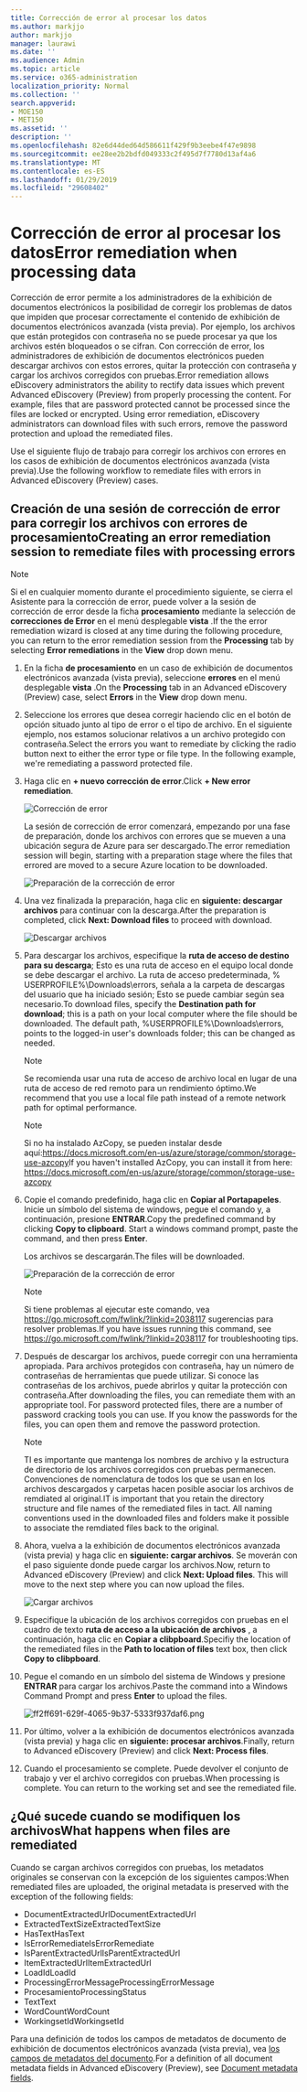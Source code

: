 ```yaml
---
title: Corrección de error al procesar los datos
ms.author: markjjo
author: markjjo
manager: laurawi
ms.date: ''
ms.audience: Admin
ms.topic: article
ms.service: o365-administration
localization_priority: Normal
ms.collection: ''
search.appverid:
- MOE150
- MET150
ms.assetid: ''
description: ''
ms.openlocfilehash: 82e6d44ded64d586611f429f9b3eebe4f47e9898
ms.sourcegitcommit: ee28ee2b2bdfd049333c2f495d7f7780d13af4a6
ms.translationtype: MT
ms.contentlocale: es-ES
ms.lasthandoff: 01/29/2019
ms.locfileid: "29608402"
---
```

# <a name="error-remediation-when-processing-data"></a><span data-ttu-id="7db58-102">Corrección de error al procesar los datos</span><span class="sxs-lookup"><span data-stu-id="7db58-102">Error remediation when processing data</span></span>

<span data-ttu-id="7db58-p101">Corrección de error permite a los administradores de la exhibición de documentos electrónicos la posibilidad de corregir los problemas de datos que impiden que procesar correctamente el contenido de exhibición de documentos electrónicos avanzada (vista previa). Por ejemplo, los archivos que están protegidos con contraseña no se puede procesar ya que los archivos estén bloqueados o se cifran. Con corrección de error, los administradores de exhibición de documentos electrónicos pueden descargar archivos con estos errores, quitar la protección con contraseña y cargar los archivos corregidos con pruebas.</span><span class="sxs-lookup"><span data-stu-id="7db58-p101">Error remediation allows eDiscovery administrators the ability to rectify data issues which prevent Advanced eDiscovery (Preview) from properly processing the content. For example, files that are password protected cannot be processed since the files are locked or encrypted. Using error remediation, eDiscovery administrators can download files with such errors, remove the password protection and upload the remediated files.</span></span>

<span data-ttu-id="7db58-106">Use el siguiente flujo de trabajo para corregir los archivos con errores en los casos de exhibición de documentos electrónicos avanzada (vista previa).</span><span class="sxs-lookup"><span data-stu-id="7db58-106">Use the following workflow to remediate files with errors in Advanced eDiscovery (Preview) cases.</span></span>

## <a name="creating-an-error-remediation-session-to-remediate-files-with-processing-errors"></a><span data-ttu-id="7db58-107">Creación de una sesión de corrección de error para corregir los archivos con errores de procesamiento</span><span class="sxs-lookup"><span data-stu-id="7db58-107">Creating an error remediation session to remediate files with processing errors</span></span>

>[!NOTE]
><span data-ttu-id="7db58-108">Si el en cualquier momento durante el procedimiento siguiente, se cierra el Asistente para la corrección de error, puede volver a la sesión de corrección de error desde la ficha **procesamiento** mediante la selección de **correcciones de Error** en el menú desplegable **vista** .</span><span class="sxs-lookup"><span data-stu-id="7db58-108">If the the error remediation wizard is closed at any time during the following procedure, you can return to the error remediation session from the **Processing** tab by selecting **Error remediations** in the **View** drop down menu.</span></span>

1. <span data-ttu-id="7db58-109">En la ficha **de procesamiento** en un caso de exhibición de documentos electrónicos avanzada (vista previa), seleccione **errores** en el menú desplegable **vista** .</span><span class="sxs-lookup"><span data-stu-id="7db58-109">On the **Processing** tab in an Advanced eDiscovery (Preview) case, select **Errors** in the **View** drop down menu.</span></span>

2. <span data-ttu-id="7db58-p102">Seleccione los errores que desea corregir haciendo clic en el botón de opción situado junto al tipo de error o el tipo de archivo.  En el siguiente ejemplo, nos estamos solucionar relativos a un archivo protegido con contraseña.</span><span class="sxs-lookup"><span data-stu-id="7db58-p102">Select the errors you want to remediate by clicking the radio button next to either the error type or file type.  In the following example, we're remediating a password protected file.</span></span>

3. <span data-ttu-id="7db58-112">Haga clic en **+ nuevo corrección de error**.</span><span class="sxs-lookup"><span data-stu-id="7db58-112">Click **+ New error remediation**.</span></span>

    ![Corrección de error](../media/8c2faf1a-834b-44fc-b418-6a18aed8b81a.png)

    <span data-ttu-id="7db58-114">La sesión de corrección de error comenzará, empezando por una fase de preparación, donde los archivos con errores que se mueven a una ubicación segura de Azure para ser descargado.</span><span class="sxs-lookup"><span data-stu-id="7db58-114">The error remediation session will begin, starting with a preparation stage where the files that errored are moved to a secure Azure location to be downloaded.</span></span>

    ![Preparación de la corrección de error](../media/390572ec-7012-47c4-a6b6-4cbb5649e8a8.png)

4. <span data-ttu-id="7db58-116">Una vez finalizada la preparación, haga clic en **siguiente: descargar archivos** para continuar con la descarga.</span><span class="sxs-lookup"><span data-stu-id="7db58-116">After the preparation is completed, click **Next: Download files** to proceed with download.</span></span>

    ![Descargar archivos](../media/6ac04b09-8e13-414a-9e24-7c75ba586363.png)

5. <span data-ttu-id="7db58-p103">Para descargar los archivos, especifique la **ruta de acceso de destino para su descarga**; Esto es una ruta de acceso en el equipo local donde se debe descargar el archivo.  La ruta de acceso predeterminada, % USERPROFILE%\Downloads\errors, señala a la carpeta de descargas del usuario que ha iniciado sesión; Esto se puede cambiar según sea necesario.</span><span class="sxs-lookup"><span data-stu-id="7db58-p103">To download files, specify the **Destination path for download**; this is a path on your local computer where the file should be downloaded.  The default path, %USERPROFILE%\Downloads\errors, points to the logged-in user's downloads folder; this can be changed as needed.</span></span>

    >[!NOTE]
    ><span data-ttu-id="7db58-120">Se recomienda usar una ruta de acceso de archivo local en lugar de una ruta de acceso de red remoto para un rendimiento óptimo.</span><span class="sxs-lookup"><span data-stu-id="7db58-120">We recommend that you use a local file path instead of a remote network path for optimal performance.</span></span>

    > [!NOTE]
    > <span data-ttu-id="7db58-121">Si no ha instalado AzCopy, se pueden instalar desde aquí:https://docs.microsoft.com/en-us/azure/storage/common/storage-use-azcopy</span><span class="sxs-lookup"><span data-stu-id="7db58-121">If you haven't installed AzCopy, you can install it from here: https://docs.microsoft.com/en-us/azure/storage/common/storage-use-azcopy</span></span>

6. <span data-ttu-id="7db58-p104">Copie el comando predefinido, haga clic en **Copiar al Portapapeles**. Inicie un símbolo del sistema de windows, pegue el comando y, a continuación, presione **ENTRAR**.</span><span class="sxs-lookup"><span data-stu-id="7db58-p104">Copy the predefined command by clicking **Copy to clipboard**. Start a windows command prompt, paste the command, and then press **Enter**.</span></span>  

    <span data-ttu-id="7db58-124">Los archivos se descargarán.</span><span class="sxs-lookup"><span data-stu-id="7db58-124">The files will be downloaded.</span></span>

    ![Preparación de la corrección de error](../media/f364ab4d-31c5-4375-b69f-650f694a2f69.png)

     > [!NOTE]
     > <span data-ttu-id="7db58-126">Si tiene problemas al ejecutar este comando, vea https://go.microsoft.com/fwlink/?linkid=2038117 sugerencias para resolver problemas.</span><span class="sxs-lookup"><span data-stu-id="7db58-126">If you have issues running this command, see https://go.microsoft.com/fwlink/?linkid=2038117 for troubleshooting tips.</span></span>

7. <span data-ttu-id="7db58-p105">Después de descargar los archivos, puede corregir con una herramienta apropiada. Para archivos protegidos con contraseña, hay un número de contraseñas de herramientas que puede utilizar. Si conoce las contraseñas de los archivos, puede abrirlos y quitar la protección con contraseña.</span><span class="sxs-lookup"><span data-stu-id="7db58-p105">After downloading the files, you can remediate them with an appropriate tool. For password protected files, there are a number of password cracking tools you can use. If you know the passwords for the files, you can open them and remove the password protection.</span></span>
    > [!NOTE]
    > <span data-ttu-id="7db58-p106">TI es importante que mantenga los nombres de archivo y la estructura de directorio de los archivos corregidos con pruebas permanecen.  Convenciones de nomenclatura de todos los que se usan en los archivos descargados y carpetas hacen posible asociar los archivos de remdiated al original.</span><span class="sxs-lookup"><span data-stu-id="7db58-p106">IT is important that you retain the directory structure and file names of the remediated files in tact.  All naming conventions used in the downloaded files and folders make it possible to associate the remdiated files back to the original.</span></span>

8. <span data-ttu-id="7db58-p107">Ahora, vuelva a la exhibición de documentos electrónicos avanzada (vista previa) y haga clic en **siguiente: cargar archivos**.  Se moverán con el paso siguiente donde puede cargar los archivos.</span><span class="sxs-lookup"><span data-stu-id="7db58-p107">Now, return to Advanced eDiscovery (Preview) and click **Next: Upload files**.  This will move to the next step where you can now upload the files.</span></span>

    ![Cargar archivos](../media/af3d8617-1bab-4ecd-8de0-22e53acba240.png)

9. <span data-ttu-id="7db58-135">Especifique la ubicación de los archivos corregidos con pruebas en el cuadro de texto **ruta de acceso a la ubicación de archivos** , a continuación, haga clic en **Copiar a clibpboard**.</span><span class="sxs-lookup"><span data-stu-id="7db58-135">Specifiy the location of the remediated files in the **Path to location of files** text box, then click **Copy to clibpboard**.</span></span>

10. <span data-ttu-id="7db58-136">Pegue el comando en un símbolo del sistema de Windows y presione **ENTRAR** para cargar los archivos.</span><span class="sxs-lookup"><span data-stu-id="7db58-136">Paste the command into a Windows Command Prompt and press **Enter** to upload the files.</span></span>

    ![ff2ff691-629f-4065-9b37-5333f937daf6.png](../media/ff2ff691-629f-4065-9b37-5333f937daf6.png)

11. <span data-ttu-id="7db58-138">Por último, volver a la exhibición de documentos electrónicos avanzada (vista previa) y haga clic en **siguiente: procesar archivos**.</span><span class="sxs-lookup"><span data-stu-id="7db58-138">Finally, return to Advanced eDiscovery (Preview) and click **Next: Process files**.</span></span>

12. <span data-ttu-id="7db58-p108">Cuando el procesamiento se complete.  Puede devolver el conjunto de trabajo y ver el archivo corregidos con pruebas.</span><span class="sxs-lookup"><span data-stu-id="7db58-p108">When processing is complete.  You can return to the working set and see the remediated file.</span></span>

## <a name="what-happens-when-files-are-remediated"></a><span data-ttu-id="7db58-141">¿Qué sucede cuando se modifiquen los archivos</span><span class="sxs-lookup"><span data-stu-id="7db58-141">What happens when files are remediated</span></span>

<span data-ttu-id="7db58-142">Cuando se cargan archivos corregidos con pruebas, los metadatos originales se conservan con la excepción de los siguientes campos:</span><span class="sxs-lookup"><span data-stu-id="7db58-142">When remediated files are uploaded, the original metadata is preserved with the exception of the following fields:</span></span> 

- <span data-ttu-id="7db58-143">DocumentExtractedUrl</span><span class="sxs-lookup"><span data-stu-id="7db58-143">DocumentExtractedUrl</span></span>
- <span data-ttu-id="7db58-144">ExtractedTextSize</span><span class="sxs-lookup"><span data-stu-id="7db58-144">ExtractedTextSize</span></span>
- <span data-ttu-id="7db58-145">HasText</span><span class="sxs-lookup"><span data-stu-id="7db58-145">HasText</span></span>
- <span data-ttu-id="7db58-146">IsErrorRemediate</span><span class="sxs-lookup"><span data-stu-id="7db58-146">IsErrorRemediate</span></span>
- <span data-ttu-id="7db58-147">IsParentExtractedUrl</span><span class="sxs-lookup"><span data-stu-id="7db58-147">IsParentExtractedUrl</span></span>
- <span data-ttu-id="7db58-148">ItemExtractedUrl</span><span class="sxs-lookup"><span data-stu-id="7db58-148">ItemExtractedUrl</span></span>
- <span data-ttu-id="7db58-149">LoadId</span><span class="sxs-lookup"><span data-stu-id="7db58-149">LoadId</span></span>
- <span data-ttu-id="7db58-150">ProcessingErrorMessage</span><span class="sxs-lookup"><span data-stu-id="7db58-150">ProcessingErrorMessage</span></span>
- <span data-ttu-id="7db58-151">Procesamiento</span><span class="sxs-lookup"><span data-stu-id="7db58-151">ProcessingStatus</span></span>
- <span data-ttu-id="7db58-152">Text</span><span class="sxs-lookup"><span data-stu-id="7db58-152">Text</span></span>
- <span data-ttu-id="7db58-153">WordCount</span><span class="sxs-lookup"><span data-stu-id="7db58-153">WordCount</span></span>
- <span data-ttu-id="7db58-154">WorkingsetId</span><span class="sxs-lookup"><span data-stu-id="7db58-154">WorkingsetId</span></span>

<span data-ttu-id="7db58-155">Para una definición de todos los campos de metadatos de documento de exhibición de documentos electrónicos avanzada (vista previa), vea [los campos de metadatos del documento](document-metadata-fields.md).</span><span class="sxs-lookup"><span data-stu-id="7db58-155">For a definition of all document metadata fields in Advanced eDiscovery (Preview), see [Document metadata fields](document-metadata-fields.md).</span></span>